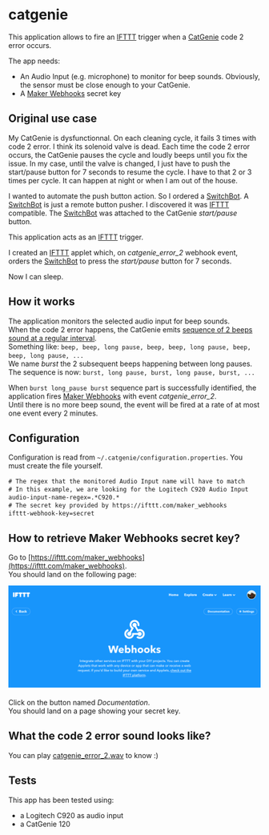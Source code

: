# catgenie

This application allows to fire an [IFTTT](https://ifttt.com/) trigger when a 
[CatGenie](https://www.catgenie.com/) code 2 error occurs.

The app needs:
- An Audio Input (e.g. microphone) to monitor for beep sounds. Obviously, the sensor must be close enough 
to your CatGenie.
- A [Maker Webhooks](https://ifttt.com/maker_webhooks) secret key

## Original use case

My CatGenie is dysfunctionnal. On each cleaning cycle, it fails 3 times with code 2 error. I think its solenoid valve 
is dead. Each time the code 2 error occurs, the CatGenie pauses the cycle
and loudly beeps until you fix the issue. In my case, until the valve is changed, I just have to push the start/pause 
button for 7 seconds to resume the cycle. I have to that 2 or 3 times per cycle. It can happen at night or when I am out 
of the house.

I wanted to automate the push button action. So I ordered a [SwitchBot](https://www.switch-bot.com/bot). 
A [SwitchBot](https://www.switch-bot.com/bot) is just a remote button pusher. I discovered it was 
[IFTTT](https://ifttt.com/) compatible. The [SwitchBot](https://www.switch-bot.com/bot) was attached to the CatGenie 
*start/pause* button.

This application acts as an [IFTTT](https://ifttt.com/) trigger.

I created an [IFTTT](https://ifttt.com/) applet which, on *catgenie_error_2* webhook event, orders the 
[SwitchBot](https://www.switch-bot.com/bot) to press the *start/pause* button for 7 seconds.

Now I can sleep.

## How it works

The application monitors the selected audio input for beep sounds.  
When the code 2 error happens, the CatGenie emits 
[sequence of 2 beeps sound at a regular interval](src/test/resources/catgenie_error_2.wav).    
Something like: `beep, beep, long pause, beep, beep, long pause, beep, beep, long pause, ...`  
We name *burst* the 2 subsequent beeps happening between long pauses.
The sequence is now: `burst, long pause, burst, long pause, burst, ...`

When `burst long_pause burst` sequence part is successfully identified, the application fires 
[Maker Webhooks](https://ifttt.com/maker_webhooks) with event *catgenie_error_2*.  
Until there is no more beep sound, the event will be fired at a rate of at most one event every 2 minutes.

## Configuration

Configuration is read from `~/.catgenie/configuration.properties`. You must create the file yourself.

```properties
# The regex that the monitored Audio Input name will have to match
# In this example, we are looking for the Logitech C920 Audio Input
audio-input-name-regex=.*C920.*
# The secret key provided by https://ifttt.com/maker_webhooks
ifttt-webhook-key=secret
```

## How to retrieve Maker Webhooks secret key?

Go to [https://ifttt.com/maker_webhooks](https://ifttt.com/maker_webhooks).  
You should land on the following page:

![Maker Webhooks Home](doc/maker-webhooks-home.png)

Click on the button named *Documentation*.  
You should land on a page showing your secret key.

## What the code 2 error sound looks like?

You can play [catgenie_error_2.wav](src/test/resources/catgenie_error_2.wav) to know :)

## Tests

This app has been tested using:
- a Logitech C920 as audio input 
- a CatGenie 120
